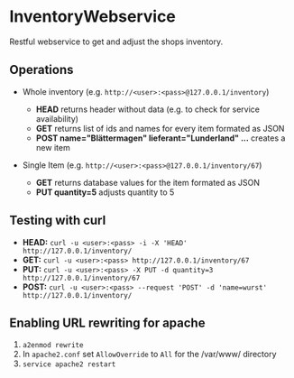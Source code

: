 # InventoryWebservice
Restful webservice to get and adjust the shops inventory.

## Operations
+ Whole inventory (e.g. `http://<user>:<pass>@127.0.0.1/inventory`)
  + **HEAD** returns header without data (e.g. to check for service availability)
  + **GET** returns list of ids and names for every item formated as JSON
  + **POST name="Blättermagen" lieferant="Lunderland" ...** creates a new item

+ Single Item (e.g. `http://<user>:<pass>@127.0.0.1/inventory/67`)
  + **GET** returns database values for the item formated as JSON
  + **PUT quantity=5** adjusts quantity to 5
 
## Testing with curl
+ **HEAD:** `curl -u <user>:<pass> -i -X 'HEAD' http://127.0.0.1/inventory/`
+ **GET:** `curl -u <user>:<pass> http://127.0.0.1/inventory/67`
+ **PUT:** `curl -u <user>:<pass> -X PUT -d quantity=3 http://127.0.0.1/inventory/67`
+ **POST:** `curl -u <user>:<pass> --request 'POST' -d 'name=wurst' http://127.0.0.1/inventory/`

## Enabling URL rewriting for apache
1. `a2enmod rewrite`
2. In `apache2.conf` set `AllowOverride` to  `All` for the /var/www/ directory
3. `service apache2 restart`

